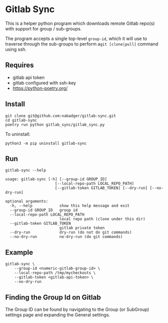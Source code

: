 # Gitlab Sync

This is a helper python program which downloads remote Gitlab repo(s) with support for group / sub-groups.

The program accepts a single top-level `group-id`, which it will use 
to traverse through the sub-groups to perform a`git [clone|pull]` command using ssh.

## Requires

* gitlab api token
* gitlab configured with ssh-key
* https://python-poetry.org/

## Install

```
git clone git@github.com:nabadger/gitlab-sync.git
cd gitlab-sync
poetry run python gitlab_sync/gitlab_sync.py
```

To uninstall:

```
python3 -m pip uninstall gitlab-sync
```

## Run
```
gitlab-sync --help

usage: gitlab-sync [-h] [--group-id GROUP_ID]
                      [--local-repo-path LOCAL_REPO_PATH]
                      [--gitlab-token GITLAB_TOKEN] [--dry-run] [--no-dry-run]

optional arguments:
  -h, --help            show this help message and exit
  --group-id GROUP_ID   group id
  --local-repo-path LOCAL_REPO_PATH
                        local repo path (clone under this dir)
  --gitlab-token GITLAB_TOKEN
                        gitlab private token
  --dry-run             dry-run (do not do git commands)
  --no-dry-run          no-dry-run (do git commands)
```

## Example

```
gitlab-sync \
	--group-id <numeric-gitlab-group-id> \
	--local-repo-path /tmp/mycheckouts \
	--gitlab-token <gitlab-api-token> \
	--no-dry-run 

```
## Finding the Group Id on Gitlab

The Group ID can be found by navigating to the Group (or SubGroup) settings page
and expanding the General settings.
